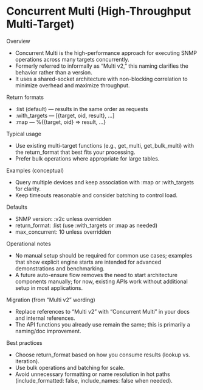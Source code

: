 # Concurrent Multi (High-Throughput Multi-Target)

Overview
- Concurrent Multi is the high-performance approach for executing SNMP operations across many targets concurrently.
- Formerly referred to informally as “Multi v2,” this naming clarifies the behavior rather than a version.
- It uses a shared-socket architecture with non-blocking correlation to minimize overhead and maximize throughput.

Return formats
- :list (default) — results in the same order as requests
- :with_targets — [{target, oid, result}, ...]
- :map — %{{target, oid} => result, ...}

Typical usage
- Use existing multi-target functions (e.g., get_multi, get_bulk_multi) with the return_format that best fits your processing.
- Prefer bulk operations where appropriate for large tables.

Examples (conceptual)
- Query multiple devices and keep association with :map or :with_targets for clarity.
- Keep timeouts reasonable and consider batching to control load.

Defaults
- SNMP version: :v2c unless overridden
- return_format: :list (use :with_targets or :map as needed)
- max_concurrent: 10 unless overridden

Operational notes
- No manual setup should be required for common use cases; examples that show explicit engine starts are intended for advanced demonstrations and benchmarking.
- A future auto-ensure flow removes the need to start architecture components manually; for now, existing APIs work without additional setup in most applications.

Migration (from “Multi v2” wording)
- Replace references to “Multi v2” with “Concurrent Multi” in your docs and internal references.
- The API functions you already use remain the same; this is primarily a naming/doc improvement.

Best practices
- Choose return_format based on how you consume results (lookup vs. iteration).
- Use bulk operations and batching for scale.
- Avoid unnecessary formatting or name resolution in hot paths (include_formatted: false, include_names: false when needed).

